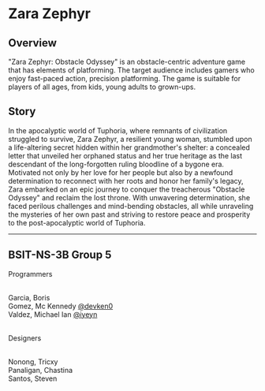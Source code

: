 # Zara Zephyr

## Overview

"Zara Zephyr: Obstacle Odyssey" is an obstacle-centric adventure game that has elements of platforming. The target audience includes gamers who enjoy fast-paced action, precision platforming. The game is suitable for players of all ages, from kids, young adults to grown-ups.

## Story

In the apocalyptic world of Tuphoria, where remnants of civilization struggled to survive, Zara Zephyr, a resilient young woman, stumbled upon a life-altering secret hidden within her grandmother's shelter: a concealed letter that unveiled her orphaned status and her true heritage as the last descendant of the long-forgotten ruling bloodline of a bygone era. Motivated not only by her love for her people but also by a newfound determination to reconnect with her roots and honor her family's legacy, Zara embarked on an epic journey to conquer the treacherous "Obstacle Odyssey" and reclaim the lost throne. With unwavering determination, she faced perilous challenges and mind-bending obstacles, all while unraveling the mysteries of her own past and striving to restore peace and prosperity to the post-apocalyptic world of Tuphoria.

--- 

## BSIT-NS-3B Group 5

Programmers <br><br>

Garcia, Boris <br>
Gomez, Mc Kennedy [@devken0](https://github.com/devken0)<br>
Valdez, Michael Ian [@iyeyn](https://github.com/iyeyn)<br><br>

Designers <br><br>

Nonong, Tricxy <br>
Panaligan, Chastina <br>
Santos, Steven <br>


